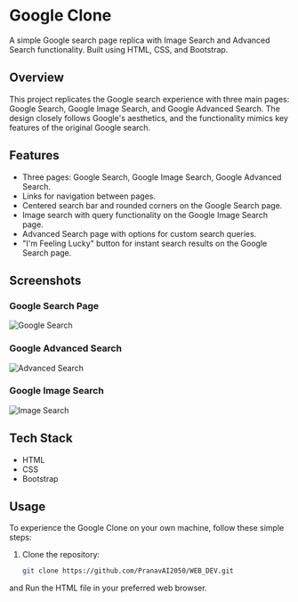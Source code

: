# Google Clone

A simple Google search page replica with Image Search and Advanced Search functionality. Built using HTML, CSS, and Bootstrap.

## Overview

This project replicates the Google search experience with three main pages: Google Search, Google Image Search, and Google Advanced Search. The design closely follows Google's aesthetics, and the functionality mimics key features of the original Google search.

## Features

- Three pages: Google Search, Google Image Search, Google Advanced Search.
- Links for navigation between pages.
- Centered search bar and rounded corners on the Google Search page.
- Image search with query functionality on the Google Image Search page.
- Advanced Search page with options for custom search queries.
- "I'm Feeling Lucky" button for instant search results on the Google Search page.

## Screenshots

### Google Search Page
![Google Search](https://github.com/PranavAI2050/WEB_DEV/assets/123180829/df50969c-cbd6-44b3-a613-b3a75b8a1a08)

### Google Advanced Search
![Advanced Search](https://github.com/PranavAI2050/WEB_DEV/assets/123180829/f23e2aa2-2147-4a6c-8c65-3a2a511c54be)

### Google Image Search
![Image Search](https://github.com/PranavAI2050/WEB_DEV/assets/123180829/4bae82e8-773e-4ffb-9f31-1b710a4cd5f7)

## Tech Stack

- HTML
- CSS
- Bootstrap

## Usage

To experience the Google Clone on your own machine, follow these simple steps:

1. Clone the repository:

   ```bash
   git clone https://github.com/PranavAI2050/WEB_DEV.git
  and Run the HTML file in your preferred web browser.
